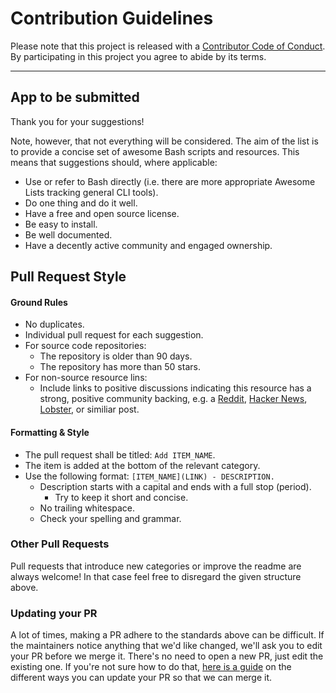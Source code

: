 # Contribution Guidelines

Please note that this project is released with a [Contributor Code of Conduct](code-of-conduct.md). By participating in this project you agree to abide by its terms.

---

## App to be submitted

Thank you for your suggestions!

Note, however, that not everything will be considered. The aim of the list is to provide a concise set of awesome Bash scripts and resources. This means that suggestions should, where applicable:

- Use or refer to Bash directly (i.e. there are more appropriate Awesome Lists tracking general CLI tools).
- Do one thing and do it well.
- Have a free and open source license.
- Be easy to install.
- Be well documented.
- Have a decently active community and engaged ownership.

## Pull Request Style

#### Ground Rules

- No duplicates.
- Individual pull request for each suggestion.
- For source code repositories:
  - The repository is older than 90 days.
  - The repository has more than 50 stars.
- For non-source resource lins:
  - Include links to positive discussions indicating this resource has a strong, positive community backing, e.g. a [Reddit](https://reddit.com/), [Hacker News](https://news.ycombinator.com/), [Lobster](https://lobste.rs/), or similiar post.

#### Formatting & Style

- The pull request shall be titled: `Add ITEM_NAME`.
- The item is added at the bottom of the relevant category.
- Use the following format: `[ITEM_NAME](LINK) - DESCRIPTION.`
  - Description starts with a capital and ends with a full stop (period).
    - Try to keep it short and concise.
  - No trailing whitespace.
  - Check your spelling and grammar.

### Other Pull Requests

Pull requests that introduce new categories or improve the readme are always welcome! In that case feel free to disregard the given structure above.

### Updating your PR

A lot of times, making a PR adhere to the standards above can be difficult. If the maintainers notice anything that we'd like changed, we'll ask you to edit your PR before we merge it. There's no need to open a new PR, just edit the existing one. If you're not sure how to do that, [here is a guide](https://github.com/RichardLitt/knowledge/blob/master/github/amending-a-commit-guide.md) on the different ways you can update your PR so that we can merge it.
